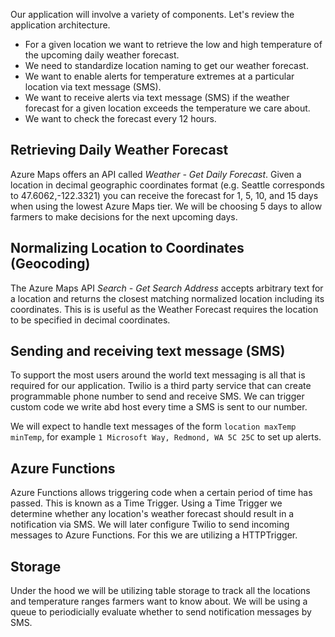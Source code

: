 Our application will involve a variety of components. Let's review the application architecture.

- For a given location we want to retrieve the low and high temperature of the upcoming daily weather forecast.
- We need to standardize location naming to get our weather forecast.
- We want to enable alerts for temperature extremes at a particular location via text message (SMS).
- We want to receive alerts via text message (SMS) if the weather forecast for a given location exceeds the temperature we care about.
- We want to check the forecast every 12 hours.

## Retrieving Daily Weather Forecast

Azure Maps offers an API called *Weather - Get Daily Forecast*.  Given a location in decimal geographic coordinates format (e.g. Seattle corresponds to 47.6062,-122.3321) you can receive the forecast for 1, 5, 10, and 15 days when using the lowest Azure Maps tier. We will be choosing 5 days to allow farmers to make decisions for the next upcoming days.

## Normalizing Location to Coordinates (Geocoding)

The Azure Maps API *Search - Get Search Address* accepts arbitrary text for a location and returns the closest matching normalized location including its coordinates. This is is useful as the Weather Forecast requires the location to be specified in decimal coordinates.

## Sending and receiving text message (SMS)

To support the most users around the world text messaging is all that is required for our application. Twilio is a third party service that can create programmable phone number to send and receive SMS. We can trigger custom code we write abd host every time a SMS is sent to our number.

We will expect to handle text messages of the form `location maxTemp minTemp`, for example `1 Microsoft Way, Redmond, WA 5C 25C` to set up alerts.

## Azure Functions

Azure Functions allows triggering code when a certain period of time has passed. This is known as a Time Trigger. Using a Time Trigger we determine whether any location's weather forecast should result in a notification via SMS.
We will later configure Twilio to send incoming messages to Azure Functions. For this we are utilizing a HTTPTrigger.

## Storage

Under the hood we will be utilizing table storage to track all the locations and temperature ranges farmers want to know about. We will be using a queue to periodicially evaluate whether to send notification messages by SMS.
